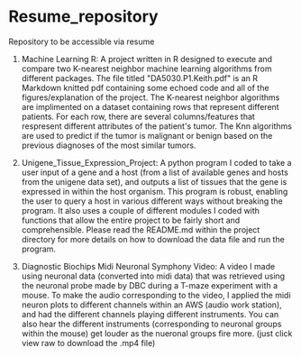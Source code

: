 # Resume_repository
Repository to be accessible via resume

1. Machine Learning R: A project written in R designed to execute and compare two K-nearest neighbor machine learning algorithms from different packages. The file titled "DA5030.P1.Keith.pdf" is an R Markdown knitted pdf containing some echoed code and all of the figures/explanation of the project. The K-nearest neighbor algorithms are implimented on a dataset containing rows that represent different patients. For each row, there are several columns/features that respresent different attributes of the patient's tumor. The Knn algorithms are used to predict if the tumor is malignant or benign based on the previous diagnoses of the most similar tumors.

2. Unigene_Tissue_Expression_Project: A python program I coded to take a user input of a gene and a host (from a list of available genes and hosts from the unigene data set), and outputs a list of tissues that the gene is expressed in within the host organism. This program is robust, enabling the user to query a host in various different ways without breaking the program. It also uses a couple of different modules I coded with functions that allow the entire project to be fairly short and comprehensible. Please read the README.md within the project directory for more details on how to download the data file and run the program.

3. Diagnostic Biochips Midi Neuronal Symphony Video: A video I made using neuronal data (converted into midi data) that was retrieved using the neuronal probe made by DBC during a T-maze experiment with a mouse. To make the audio corresponding to the video, I applied the midi neuron plots to different channels within an AWS (audio work station), and had the different channels playing different instruments. You can also hear the different instruments (corresponding to neuronal groups within the mouse) get louder as the nueronal groups fire more.
   (just click view raw to download the .mp4 file)


